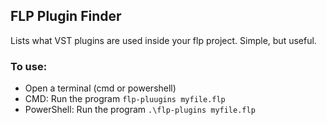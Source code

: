 FLP Plugin Finder
---

Lists what VST plugins are used inside your flp project. Simple, but useful.

### To use:
- Open a terminal (cmd or powershell)
- CMD: Run the program `flp-pluugins myfile.flp`
- PowerShell: Run the program `.\flp-plugins myfile.flp`
